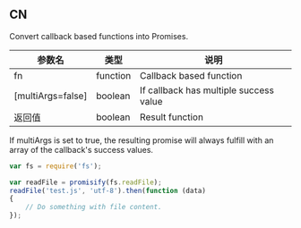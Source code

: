 ## CN

Convert callback based functions into Promises.

|参数名|类型|说明|
|-----|----|---|
|fn               |function|Callback based function               |
|[multiArgs=false]|boolean |If callback has multiple success value|
|返回值           |boolean |Result function                       |

If multiArgs is set to true, the resulting promise will always fulfill with an array of the callback's success values.

```javascript
var fs = require('fs');

var readFile = promisify(fs.readFile);
readFile('test.js', 'utf-8').then(function (data)
{
    // Do something with file content.
});
```